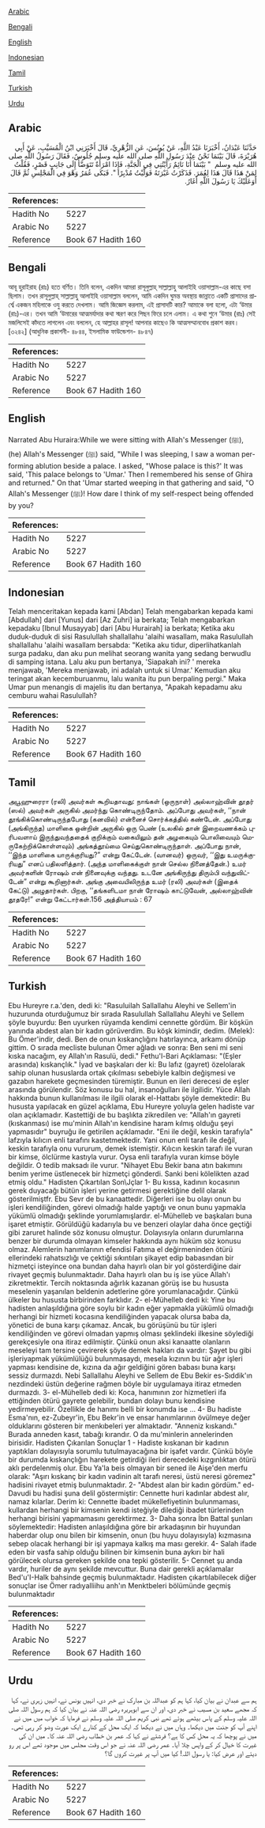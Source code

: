 [Arabic](#arabic)

[Bengali](#bengali)

[English](#english)

[Indonesian](#indonesian)

[Tamil](#tamil)

[Turkish](#turkish)

[Urdu](#urdu)

## Arabic


<div dir="rtl" lang="ar" style={{fontSize:'larger',backgroundColor:'#f8f9fa',padding:20}}>
حَدَّثَنَا عَبْدَانُ، أَخْبَرَنَا عَبْدُ اللَّهِ، عَنْ يُونُسَ، عَنِ الزُّهْرِيِّ، قَالَ أَخْبَرَنِي ابْنُ الْمُسَيَّبِ، عَنْ أَبِي هُرَيْرَةَ، قَالَ بَيْنَمَا نَحْنُ عِنْدَ رَسُولِ اللَّهِ صلى الله عليه وسلم جُلُوسٌ، فَقَالَ رَسُولُ اللَّهِ صلى الله عليه وسلم ‏ "‏ بَيْنَمَا أَنَا نَائِمٌ رَأَيْتُنِي فِي الْجَنَّةِ، فَإِذَا امْرَأَةٌ تَتَوَضَّأُ إِلَى جَانِبِ قَصْرٍ، فَقُلْتُ لِمَنْ هَذَا قَالَ هَذَا لِعُمَرَ‏.‏ فَذَكَرْتُ غَيْرَتَهُ فَوَلَّيْتُ مُدْبِرًا ‏"‏‏.‏ فَبَكَى عُمَرُ وَهْوَ فِي الْمَجْلِسِ ثُمَّ قَالَ أَوَعَلَيْكَ يَا رَسُولَ اللَّهِ أَغَارُ‏.‏
</div>
<div style={{backgroundColor:'#f8f9fa',padding:20, marginBottom: 10}}><table> <thead> <tr> <th>References:</th> <th></th> </tr> </thead> <tbody><tr><td>Hadith No</td><td>5227</td></tr><tr><td>Arabic No</td><td>5227</td></tr><tr><td>Reference</td><td>Book 67 Hadith 160</td></tr></tbody></table></div>

## Bengali


<div dir="ltr" lang="bn" style={{fontSize:'larger',backgroundColor:'#f8f9fa',padding:20}}>
আবূ হুরাইরাহ (রাঃ) হতে বর্ণিত। তিনি বলেন, একদিন আমরা রাসূলুল্লাহ্ সাল্লাল্লাহু আলাইহি ওয়াসাল্লাম-এর কাছে বসা ছিলাম। তখন রাসূলুল্লাহ্ সাল্লাল্লাহু আলাইহি ওয়াসাল্লাম বললেন, আমি একদিন ঘুমন্ত অবস্থায় জান্নাতে একটি প্রাসাদের প্রার্শ্বে একজন মহিলাকে ওযু করতে দেখলাম। আমি জিজ্ঞেস করলাম, এই প্রাসাদটি কার? আমাকে বলা হলো, এটা ‘উমার (রাঃ)-এর। তখন আমি ‘উমারের আত্মমর্যাদার কথা স্মরণ করে পিছন ফিরে চলে এলাম। এ কথা শুনে ‘উমার (রাঃ) সেই মজলিসেই কাঁদতে লাগলেন এবং বললেন, হে আল্লাহর রাসূল! আপনার কাছেও কি আত্মসম্মানবোধ প্রকাশ করব। [৩২৪২] (আধুনিক প্রকাশনী- ৪৮৪৪, ইসলামিক ফাউন্ডেশন- ৪৮৪৭)
</div>
<div style={{backgroundColor:'#f8f9fa',padding:20, marginBottom: 10}}><table> <thead> <tr> <th>References:</th> <th></th> </tr> </thead> <tbody><tr><td>Hadith No</td><td>5227</td></tr><tr><td>Arabic No</td><td>5227</td></tr><tr><td>Reference</td><td>Book 67 Hadith 160</td></tr></tbody></table></div>

## English


<div dir="ltr" lang="en" style={{fontSize:'larger',backgroundColor:'#f8f9fa',padding:20}}>
Narrated Abu Huraira:While we were sitting with Allah's Messenger (ﷺ), (he) Allah's Messenger (ﷺ) said, "While I was sleeping, I saw a woman performing ablution beside a palace. I asked, "Whose palace is this?' It was said, 'This palace belongs to 'Umar.' Then I remembered his sense of Ghira and returned." On that 'Umar started weeping in that gathering and said, "O Allah's Messenger (ﷺ)! How dare I think of my self-respect being offended by you?
</div>
<div style={{backgroundColor:'#f8f9fa',padding:20, marginBottom: 10}}><table> <thead> <tr> <th>References:</th> <th></th> </tr> </thead> <tbody><tr><td>Hadith No</td><td>5227</td></tr><tr><td>Arabic No</td><td>5227</td></tr><tr><td>Reference</td><td>Book 67 Hadith 160</td></tr></tbody></table></div>

## Indonesian


<div dir="ltr" lang="id" style={{fontSize:'larger',backgroundColor:'#f8f9fa',padding:20}}>
Telah menceritakan kepada kami [Abdan] Telah mengabarkan kepada kami [Abdullah] dari [Yunus] dari [Az Zuhri] ia berkata; Telah mengabarkan kepadaku [Ibnul Musayyab] dari [Abu Hurairah] ia berkata; Ketika aku duduk-duduk di sisi Rasulullah shallallahu 'alaihi wasallam, maka Rasulullah shallallahu 'alaihi wasallam bersabda: "Ketika aku tidur, diperlihatkanlah surga padaku, dan aku pun melihat seorang wanita yang sedang berwudlu di samping istana. Lalu aku pun bertanya, 'Siapakah ini? ' mereka menjawab, 'Mereka menjawab, ini adalah untuk si Umar.' Kemudian aku teringat akan kecemburuanmu, lalu wanita itu pun berpaling pergi." Maka Umar pun menangis di majelis itu dan bertanya, "Apakah kepadamu aku cemburu wahai Rasulullah?
</div>
<div style={{backgroundColor:'#f8f9fa',padding:20, marginBottom: 10}}><table> <thead> <tr> <th>References:</th> <th></th> </tr> </thead> <tbody><tr><td>Hadith No</td><td>5227</td></tr><tr><td>Arabic No</td><td>5227</td></tr><tr><td>Reference</td><td>Book 67 Hadith 160</td></tr></tbody></table></div>

## Tamil


<div dir="ltr" lang="ta" style={{fontSize:'larger',backgroundColor:'#f8f9fa',padding:20}}>
அபூஹுரைரா (ரலி) அவர்கள் கூறியதாவது: நாங்கள் (ஒருநாள்) அல்லாஹ்வின் தூதர் (ஸல்) அவர்கள் அருகில் அமர்ந்து கொண்டிருந்தோம். அப்போது அவர்கள், ‘‘நான் தூங்கிக்கொண்டிருந்தபோது (கனவில்) என்னைச் சொர்க்கத்தில் கண்டேன். அப்போது (அங்கிருந்த) மாளிகை ஒன்றின் அருகில் ஒரு பெண் (உலகில் தான் இறைவணக்கம் புரிபவளாய் இருந்துவந்ததைக் குறிக்கும் வகையிலும் தன் அழகையும் பொலிவையும் மெருகேற்றிக்கொள்ளவும்) அங்கத்தூய்மை செய்துகொண்டிருந்தாள். அப்போது நான், ‘‘இந்த மாளிகை யாருக்குரியது?” என்று கேட்டேன். (வானவர்) ஒருவர், ‘‘இது உமருக்குரியது” எனப் பதிலளித்தார். (அந்த மாளிகைக்குள் நான் செல்ல நினைத்தேன்.) உமர் அவர்களின் ரோஷம் என் நினைவுக்கு வந்தது. உடனே அங்கிருந்து திரும்பி வந்துவிட்டேன்” என்று கூறினார்கள். அங்கு அவையிலிருந்த உமர் (ரலி) அவர்கள் (இதைக் கேட்டு) அழுதார்கள். பிறகு, ‘‘தங்களிடமா நான் ரோஷம் காட்டுவேன், அல்லாஹ்வின் தூதரே!” என்று கேட்டார்கள்.156 அத்தியாயம் : 67
</div>
<div style={{backgroundColor:'#f8f9fa',padding:20, marginBottom: 10}}><table> <thead> <tr> <th>References:</th> <th></th> </tr> </thead> <tbody><tr><td>Hadith No</td><td>5227</td></tr><tr><td>Arabic No</td><td>5227</td></tr><tr><td>Reference</td><td>Book 67 Hadith 160</td></tr></tbody></table></div>

## Turkish


<div dir="ltr" lang="tr" style={{fontSize:'larger',backgroundColor:'#f8f9fa',padding:20}}>
Ebu Hureyre r.a.'den, dedi ki: "Rasuluilah Sallallahu Aleyhi ve Sellem'in huzurunda oturduğumuz bir sırada Rasulullah Sallallahu Aleyhi ve Sellem şöyle buyurdu: Ben uyurken rüyamda kendimi cennette gördüm. Bir köşkün yanında abdest alan bir kadın görüverdim. Bu köşk kimindir, dedim. (Melek): Bu Ömer'indir, dedi. Ben de onun kıskançlığını hatırlayınca, arkamı dönüp gittim. O sırada mecliste bulunan Ömer ağladı ve sonra: Ben seni mi seni kıska nacağım, ey Allah'ın Rasulü, dedi." Fethu'l-Bari Açıklaması: "(Eşler arasında) kıskançlık." İyad ve başkaları der ki: Bu lafız (gayret) özelolarak sahip olunan hususlarda ortak çıkılması sebebiyle kalbin değişmesi ve gazabın harekete geçmesinden türemiştir. Bunun en ileri derecesi de eşler arasında görülendir. Söz konusu bu hal, insanoğulları ile ilgilidir. Yüce Allah hakkında bunun kullanılması ile ilgili olarak el-Hattabı şöyle demektedir: Bu hususta yapılacak en güzel açıklama, Ebu Hureyre yoluyla gelen hadiste var olan açıklamadır. Kastettiği de bu başlıkta zikredilen ve: "Allah'ın gayreti (kıskanması) ise mu'minin Allah'ın kendisine haram kılmış olduğu şeyi yapmasıdır" buyruğu ile getirilen açıklamadır. "Eni ile değil, keskin tarafıyla" lafzıyla kılıcın enli tarafını kastetmektedir. Yani onun enli tarafı ile değil, keskin tarafıyla onu vururum, demek istemiştir. Kılıcın keskin tarafı ile vuran bir kimse, ölclürme kastıyla vurur. Oysa enli tarafıyla vuran kimse böyle değildir. O tedib maksadı ile vurur. "Nihayet Ebu Bekir bana atın bakımını benim yerime üstlenecek bir hizmetçi gönderdi. Sanki beni kölelikten azad etmiş oldu." Hadisten Çıkartılan Son\Jçlar 1- Bu kıssa, kadının kocasının gerek duyacağı bütün işleri yerine getirmesi gerektiğine delil olarak gösterilmiştfr. Ebu Sevr de bu kanaattedir. Diğerleri ise bu olayı onun bu işleri kendiliğinden, görevi olmadığı halde yaptığı ve onun bunu yapmakla yükümlü olmadığı şeklinde yorumlamışlardır. el-Mühelleb ve başkaları buna işaret etmiştir. Görüldüğü kadarıyla bu ve benzeri olaylar daha önce geçtiği gibi zaruret halinde söz konusu olmuştur. Dolayısıyla onların durumlarına benzer bir durumda olmayan kimseler hakkında aynı hüküm söz konusu olmaz. Alemlerin hanımlarının efendisi Fatıma el değirmeninden ötürü ellerindeki rahatsızlığı ve çektiği sıkıntıları şikayet edip babasından bir hizmetçi isteyince ona bundan daha hayırlı olan bir yol gösterdiğine dair rivayet geçmiş bulunmaktadır. Daha hayırlı olan bu iş ise yüce Allah'ı zikretmektir. Tercih noktasında ağırlık kazanan görüş ise bu hususta meselenin yaşanılan beldenin adetlerine göre yorumlanacağıdır. Çünkü ülkeler bu hususta birbirinden farklıdır. 2- el-Mühelleb dedi ki: Yine bu hadisten anlaşıldığına göre soylu bir kadın eğer yapmakla yükümlü olmadığı herhangi bir hizmeti kocasına kendiliğinden yapacak olursa baba da, yönetici de buna karşı çıkamaz. Ancak, bu görüşünü bu tür işleri kendiliğinden ve görevi olmadan yapmış olması şeklindeki ilkesine söylediği gerekçesiyle ona itiraz edilmiştir. Çünkü onun aksi kanaatte olanların meseleyi tam tersine çevirerek şöyle demek hakları da vardır: Şayet bu gibi işleriyapmak yükümlülüğü bulunmasaydı, mesela kızının bu tür ağır işleri yapması kendisine de, kızına da ağır geldiğini gören babası buna karşı sessiz durmazdı. Nebi Sallallahu Aleyhi ve Sellem de Ebu Bekir es-Sıddik'ın nezdindeki üstün değerine rağmen böyle bir uygulamaya itiraz etmeden durmazdı. 3- el-Mühelleb dedi ki: Koca, hanımının zor hizmetleri ifa ettiğinden ötürü gayrete gelebilir, bundan dolayı bunu kendisine yedirmeyebilir. Özellikle de hanımı belli bir konumda ise ... 4- Bu hadiste Esma'nın, ez-Zubeyr'in, Ebu Bekr'in ve ensar hanımlarının övülmeye değer olduklarını gösteren bir menkıbeleri yer almaktadır. "Anneniz kıskandı." Burada anneden kasıt, tabağı kırandır. O da mu'minlerin annelerinden birisidir. Hadisten Çıkarılan Sonuçlar 1 - Hadiste kıskanan bir kadının yaptıkları dolayısıyla sorumlu tutulmayacağına bir işafet vardır. Çünkü böyle bir durumda kıskançlığın harekete getirdiği ileri derecedeki kızgınlıktan ötürü aklı perdelenmiş olur. Ebu Ya'la beis olmayan bir sened ile Aişe'den merfu olarak: "Aşırı kıskanç bir kadın vadinin alt tarafı neresi, üstü neresi göremez" hadisini rivayet etmiş bulunmaktadır. 2- "Abdest alan bir kadın gördüm." ed-Davudi bu hadisi şuna delil göstermiştir: Cennette huri kadınlar abdest alır, namaz kılarlar. Derim ki: Cennette ibadet mükellefiyetinin bulunmaması, kullardan herhangi bir kimsenin kendi isteğiyle dilediği ibadet türlerinden herhangi birisini yapmamasını gerektirmez. 3- Daha sonra İbn Battal şunları söylemektedir: Hadisten anlaşıldığına göre bir arkadaşının bir huyundan haberdar olup onu bilen bir kimsenin, onun (bu huyu dolayısıyla) kızmasına sebep olacak herhangi bir işi yapmaya kalkış ma ması gerekir. 4- Salah ifade eden bir vasfa sahip olduğu bilinen bir kimsenin buna aykırı bir hali görülecek olursa gereken şekilde ona tepki gösterilir. 5- Cennet şu anda vardır, huriler de aynı şekilde mevcuttur. Buna dair gerekli açıklamalar Bed'u'I-Halk bahsinde geçmiş bulunmaktadır. Hadisten çıkartılabilecek diğer sonuçlar ise Ömer radıyalliihu anh'ın Menktbeleri bölümünde geçmiş bulunmaktadır
</div>
<div style={{backgroundColor:'#f8f9fa',padding:20, marginBottom: 10}}><table> <thead> <tr> <th>References:</th> <th></th> </tr> </thead> <tbody><tr><td>Hadith No</td><td>5227</td></tr><tr><td>Arabic No</td><td>5227</td></tr><tr><td>Reference</td><td>Book 67 Hadith 160</td></tr></tbody></table></div>

## Urdu


<div dir="rtl" lang="ur" style={{fontSize:'larger',backgroundColor:'#f8f9fa',padding:20}}>
ہم سے عبدان نے بیان کیا، کہا ہم کو عبداللہ بن مبارک نے خبر دی، انہیں یونس نے، انہیں زہری نے، کہا کہ مجھے سعید بن مسیب نے خبر دی، اور ان سے ابوہریرہ رضی اللہ عنہ نے بیان کیا کہ ہم رسول اللہ صلی اللہ علیہ وسلم کے پاس بیٹھے ہوئے تھے نبی کریم صلی اللہ علیہ وسلم نے فرمایا کہ خواب میں میں نے اپنے آپ کو جنت میں دیکھا۔ وہاں میں نے دیکھا کہ ایک محل کے کنارے ایک عورت وضو کر رہی تھی۔ میں نے پوچھا کہ یہ محل کس کا ہے؟ فرشتے نے کہا کہ عمر بن خطاب رضی اللہ عنہ کا۔ میں ان کی غیرت کا خیال کر کے واپس چلا آیا۔ عمر رضی اللہ عنہ نے جو اس وقت مجلس میں موجود تھے اس پر رو دیئے اور عرض کیا: یا رسول اللہ! کیا میں آپ پر غیرت کروں گا؟
</div>
<div style={{backgroundColor:'#f8f9fa',padding:20, marginBottom: 10}}><table> <thead> <tr> <th>References:</th> <th></th> </tr> </thead> <tbody><tr><td>Hadith No</td><td>5227</td></tr><tr><td>Arabic No</td><td>5227</td></tr><tr><td>Reference</td><td>Book 67 Hadith 160</td></tr></tbody></table></div>